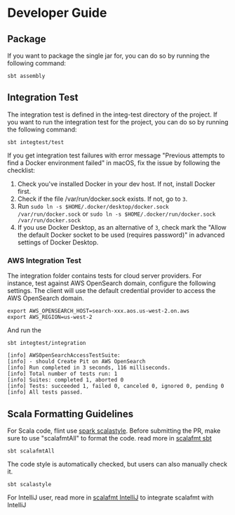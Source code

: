 # Developer Guide

## Package
If you want to package the single jar for, you can do so by running the following command:
```
sbt assembly
```

## Integration Test
The integration test is defined in the integ-test directory of the project. If you want to run the integration test for the project, you 
can do so by running the following command:
```
sbt integtest/test
```
If you get integration test failures with error message "Previous attempts to find a Docker environment failed" in macOS, fix the issue by following the checklist:
1. Check you've installed Docker in your dev host. If not, install Docker first.
2. Check if the file /var/run/docker.sock exists. If not, go to `3`.
3. Run `sudo ln -s $HOME/.docker/desktop/docker.sock /var/run/docker.sock` or `sudo ln -s $HOME/.docker/run/docker.sock /var/run/docker.sock`
4. If you use Docker Desktop, as an alternative of `3`, check mark the "Allow the default Docker socket to be used (requires password)" in advanced settings of Docker Desktop.

### AWS Integration Test
The integration folder contains tests for cloud server providers. For instance, test against AWS OpenSearch domain, configure the following settings. The client will use the default credential provider to access the AWS OpenSearch domain.
```
export AWS_OPENSEARCH_HOST=search-xxx.aos.us-west-2.on.aws
export AWS_REGION=us-west-2
```
And run the 
```
sbt integtest/integration

[info] AWSOpenSearchAccessTestSuite:
[info] - should Create Pit on AWS OpenSearch
[info] Run completed in 3 seconds, 116 milliseconds.
[info] Total number of tests run: 1
[info] Suites: completed 1, aborted 0
[info] Tests: succeeded 1, failed 0, canceled 0, ignored 0, pending 0
[info] All tests passed.
```

## Scala Formatting Guidelines

For Scala code, flint use [spark scalastyle](https://github.com/apache/spark/blob/master/scalastyle-config.xml). Before submitting the PR, 
make sure to use "scalafmtAll" to format the code. read more in [scalafmt sbt](https://scalameta.org/scalafmt/docs/installation.html#sbt)
```
sbt scalafmtAll
```
The code style is automatically checked, but users can also manually check it.
```
sbt scalastyle
```
For IntelliJ user, read more in [scalafmt IntelliJ](https://scalameta.org/scalafmt/docs/installation.html#intellij) to integrate 
scalafmt with IntelliJ
